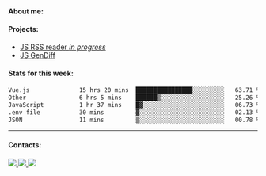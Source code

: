 #### About me:

#### Projects:
- [JS RSS reader *in progress*](https://github.com/GKoil/frontend-project-lvl3)
- [JS GenDiff](https://github.com/GKoil/GenDiff)

#### Stats for this week:
<!--START_SECTION:waka-->

```txt
Vue.js              15 hrs 20 mins  ████████████████░░░░░░░░░   63.71 %
Other               6 hrs 5 mins    ██████▒░░░░░░░░░░░░░░░░░░   25.26 %
JavaScript          1 hr 37 mins    █▓░░░░░░░░░░░░░░░░░░░░░░░   06.73 %
.env file           30 mins         ▓░░░░░░░░░░░░░░░░░░░░░░░░   02.13 %
JSON                11 mins         ▒░░░░░░░░░░░░░░░░░░░░░░░░   00.78 %
```

<!--END_SECTION:waka-->
---
#### Contacts:

<a target='_blank' title='LinkedIn' href="https://www.linkedin.com/in/gkoil/">
  <img src="https://img.shields.io/badge/LinkedIn-0077B5?style=for-the-badge&logo=linkedin&logoColor=white" />
</a>
<a target='_blank' title='Telegram' href="https://t.me/gkoil">
  <img src="https://img.shields.io/badge/Telegram-2CA5E0?style=for-the-badge&logo=telegram&logoColor=white" />
</a>
<a target='_blank' title='Gmail' href="mailto: gk.grigorev@gmail.com">
  <img src="https://img.shields.io/badge/Gmail-D14836?style=for-the-badge&logo=gmail&logoColor=white" />
</a>

